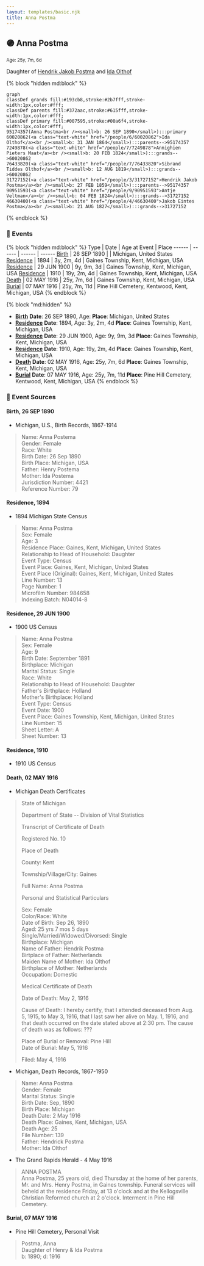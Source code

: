 ```yaml
---
layout: templates/basic.njk
title: Anna Postma
---
```

## 🟣 Anna Postma
<small>Age: 25y, 7m, 6d</small>

Daughter of [Hendrik Jakob Postma](/people/3/31727152) and [Ida Olthof](/people/6/60020862)

{% block "hidden md:block" %}
```mermaid
graph
classDef grands fill:#193cb8,stroke:#2b7fff,stroke-width:1px,color:#fff;
classDef parents fill:#372aac,stroke:#615fff,stroke-width:1px,color:#fff;
classDef primary fill:#007595,stroke:#00a6f4,stroke-width:1px,color:#fff;
95174357(Anna Postma<br /><small>b: 26 SEP 1890</small>):::primary
60020862(<a class="text-white" href="/people/6/60020862">Ida Olthof</a><br /><small>b: 31 JAN 1864</small>):::parents-->95174357
7249878(<a class="text-white" href="/people/7/7249878">Annighien Pieters Maat</a><br /><small>b: 20 FEB 1824</small>):::grands-->60020862
76433820(<a class="text-white" href="/people/7/76433820">Sibrand Tiddes Olthof</a><br /><small>b: 12 AUG 1819</small>):::grands-->60020862
31727152(<a class="text-white" href="/people/3/31727152">Hendrik Jakob Postma</a><br /><small>b: 27 FEB 1859</small>):::parents-->95174357
90951593(<a class="text-white" href="/people/9/90951593">Antje Veltman</a><br /><small>b: 04 FEB 1824</small>):::grands-->31727152
46630400(<a class="text-white" href="/people/4/46630400">Jakob Eintes Postma</a><br /><small>b: 21 AUG 1827</small>):::grands-->31727152
```
{% endblock %}

### 📆 Events

{% block "hidden md:block" %}
Type | Date | Age at Event | Place
------ | ------ | ------ | ------
[Birth](#event-event-2) | 26 SEP 1890 |  | Michigan, United States
[Residence](#event-event-0) | 1894 | 3y, 2m, 4d | Gaines Township, Kent, Michigan, USA
[Residence](#event-event-1) | 29 JUN 1900 | 9y, 9m, 3d | Gaines Township, Kent, Michigan, USA
[Residence](#event-event-2) | 1910 | 19y, 2m, 4d | Gaines Township, Kent, Michigan, USA
[Death](#event-event-6) | 02 MAY 1916 | 25y, 7m, 6d | Gaines Township, Kent, Michigan, USA
[Burial](#event-event-7) | 07 MAY 1916 | 25y, 7m, 11d | Pine Hill Cemetery, Kentwood, Kent, Michigan, USA
{% endblock %}

{% block "md:hidden" %}
- **[Birth](#event-event-2)**
**Date**: 26 SEP 1890, Age:
**Place**: Michigan, United States
- **[Residence](#event-event-0)**
**Date**: 1894, Age: 3y, 2m, 4d
**Place**: Gaines Township, Kent, Michigan, USA
- **[Residence](#event-event-1)**
**Date**: 29 JUN 1900, Age: 9y, 9m, 3d
**Place**: Gaines Township, Kent, Michigan, USA
- **[Residence](#event-event-2)**
**Date**: 1910, Age: 19y, 2m, 4d
**Place**: Gaines Township, Kent, Michigan, USA
- **[Death](#event-event-6)**
**Date**: 02 MAY 1916, Age: 25y, 7m, 6d
**Place**: Gaines Township, Kent, Michigan, USA
- **[Burial](#event-event-7)**
**Date**: 07 MAY 1916, Age: 25y, 7m, 11d
**Place**: Pine Hill Cemetery, Kentwood, Kent, Michigan, USA
{% endblock %}

### 📰 Event Sources

#### <a id="event-event-2"></a> Birth, 26 SEP 1890
* Michigan, U.S., Birth Records, 1867-1914
>   
  > Name: Anna Postema  
  > Gender: Female  
  > Race: White  
  > Birth Date: 26 Sep 1890  
  > Birth Place: Michigan, USA  
  > Father: Henry Postema  
  > Mother: Ida Postema  
  > Jurisdiction Number: 4421  
  > Reference Number: 79  
  >

#### <a id="event-event-0"></a> Residence, 1894
* 1894 Michigan State Census
>   
  > Name: Anna Postma  
  > Sex: Female  
  > Age: 3  
  > Residence Place: Gaines, Kent, Michigan, United States  
  > Relationship to Head of Household: Daughter  
  > Event Type: Census  
  > Event Place: Gaines, Kent, Michigan, United States  
  > Event Place (Original): Gaines, Kent, Michigan, United States  
  > Line Number: 13  
  > Page Number: 1  
  > Microfilm Number: 984658  
  > Indexing Batch: N04014-8

#### <a id="event-event-1"></a> Residence, 29 JUN 1900
* 1900 US Census
>   
  > Name: Anna Postma  
  > Sex: Female  
  > Age: 9  
  > Birth Date: September 1891  
  > Birthplace: Michigan  
  > Marital Status: Single  
  > Race: White  
  > Relationship to Head of Household: Daughter  
  > Father's Birthplace: Holland  
  > Mother's Birthplace: Holland  
  > Event Type: Census  
  > Event Date: 1900  
  > Event Place: Gaines Township, Kent, Michigan, United States  
  > Line Number: 15  
  > Sheet Letter: A  
  > Sheet Number: 13

#### <a id="event-event-2"></a> Residence, 1910
* 1910 US Census

#### <a id="event-event-6"></a> Death, 02 MAY 1916
* Michigan Death Certificates
>   
  > State of Michigan  
  >   
  > Department of State -- Division of Vital Statistics  
  >   
  > Transcript of Certificate of Death  
  >   
  > Registered No. 10  
  >   
  >   
  > Place of Death  
  >   
  > County: Kent  
  >   
  > Township/Village/City: Gaines  
  >   
  > Full Name: Anna Postma  
  >   
  >   
  > Personal and Statistical Particulars  
  >   
  > Sex: Female  
  > Color/Race: White  
  > Date of Birth: Sep 26, 1890  
  > Aged: 25 yrs 7 mos 5 days  
  > Single/Married/Widowed/Divorsed: Single  
  > Birthplace: Michigan  
  > Name of Father: Hendrik Postma  
  > Birtplace of Father: Netherlands  
  > Maiden Name of Mother: Ida Olthof  
  > Birthplace of Mother: Netherlands  
  > Occupation: Domestic  
  >   
  >   
  > Medical Certificate of Death  
  >   
  > Date of Death: May 2, 1916  
  >   
  > Cause of Death: I hereby certify, that I attended deceased from Aug. 5, 1915, to May 3, 1916, that I last saw her alive on May. 1, 1916, and that death occurred on the date stated above at 2:30 pm. The cause of death was as follows: ???  
  >   
  > Place of Burial or Removal: Pine Hill  
  > Date of Burial: May 5, 1916  
  >   
  > Filed: May 4, 1916
* Michigan, Death Records, 1867-1950
>   
  > Name: Anna Postma  
  > Gender: Female  
  > Marital Status: Single  
  > Birth Date: Sep, 1890  
  > Birth Place: Michigan  
  > Death Date: 2 May 1916  
  > Death Place: Gaines, Kent, Michigan, USA  
  > Death Age: 25  
  > File Number: 139  
  > Father: Hendrick Postma  
  > Mother: Ida Olthof
* The Grand Rapids Herald  - 4 May 1916
>   
  > ANNA POSTMA  
  > Anna Postma, 25 years old, died Thursday at the home of her parents, Mr. and Mrs. Henry Postma, in Gaines township. Funeral services will beheld at the residence Friday, at 13 o'clock and at the Kellogsville Christian Reformed church at 2 o'clock. Interment in Pine Hill Cemetery.

#### <a id="event-event-7"></a> Burial, 07 MAY 1916
* Pine Hill Cemetery, Personal Visit
>   
  > Postma, Anna  
  > Daughter of Henry & Ida Postma  
  > b: 1890; d: 1916